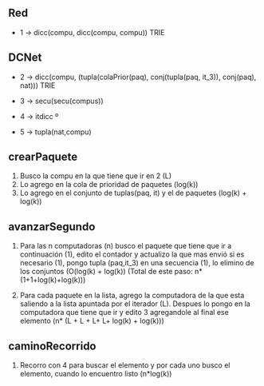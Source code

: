 Red
---
* 1 -> dicc(compu, dicc(compu, compu)) TRIE


DCNet
-----

* 2 -> dicc(compu, (tupla(colaPrior(paq),
                          conj(tupla(paq, it_3)),
                          conj(paq),
                          nat)))                          TRIE

* 3 -> secu(secu(compus))
* 4 -> itdicc             º
* 5 -> tupla(nat,compu)

crearPaquete
------------


1. Busco la compu en la que tiene que ir en 2 (L)
2. Lo agrego en la cola de prioridad de paquetes (log(k))
3. Lo agrego en el conjunto de tuplas(paq, it) y el de paquetes (log(k) + log(k))


avanzarSegundo
--------------

1. Para las n computadoras (n) busco el paquete que tiene que ir a continuación (1), edito el contador y actualizo la que mas envió si es necesario (1), pongo tupla (paq,it_3) en una secuencia (1), lo elimino de los conjuntos (O(log(k) + log(k))   (Total de este paso: n\*(1+1+log(k)+log(k)))

2. Para cada paquete en la lista, agrego la computadora de la que esta saliendo a la lista apuntada por el iterador (L). Despues lo pongo en la computadora que tiene que ir y edito 3 agregandole al final ese elemento (n\* (L + L + L+ L+ log(k) + log(k)))

caminoRecorrido
---------------
1. Recorro con 4 para buscar el elemento y por cada uno busco el elemento, cuando lo encuentro listo (n\*log(k))




